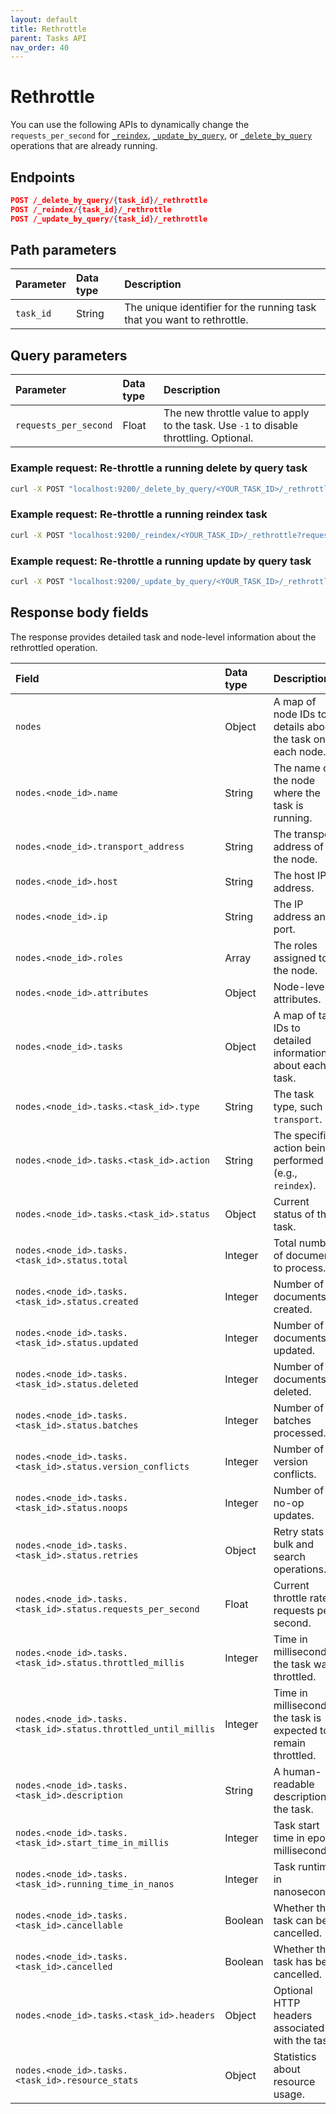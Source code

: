 ```yaml
---
layout: default
title: Rethrottle
parent: Tasks API
nav_order: 40
---
```


# Rethrottle

You can use the following APIs to dynamically change the `requests_per_second` for [`_reindex`]({{site.url}}{{site.baseurl}}/api-reference/document-apis/reindex/), [`_update_by_query`]({{site.url}}{{site.baseurl}}/api-reference/document-apis/update-by-query/), or [`_delete_by_query`]({{site.url}}{{site.baseurl}}/api-reference/document-apis/delete-by-query/) operations that are already running.

## Endpoints

```json
POST /_delete_by_query/{task_id}/_rethrottle
POST /_reindex/{task_id}/_rethrottle
POST /_update_by_query/{task_id}/_rethrottle
```

## Path parameters

Parameter | Data type | Description
:--- | :--- | :---
`task_id` | String | The unique identifier for the running task that you want to rethrottle.

## Query parameters

Parameter | Data type | Description
:--- | :--- | :---
`requests_per_second` | Float | The new throttle value to apply to the task. Use `-1` to disable throttling. Optional.

### Example request: Re-throttle a running delete by query task

```bash
curl -X POST "localhost:9200/_delete_by_query/<YOUR_TASK_ID>/_rethrottle?requests_per_second=10" -H 'Content-Type: application/json'
```

### Example request: Re-throttle a running reindex task

```bash
curl -X POST "localhost:9200/_reindex/<YOUR_TASK_ID>/_rethrottle?requests_per_second=20" -H 'Content-Type: application/json'
```

### Example request: Re-throttle a running update by query task

```bash
curl -X POST "localhost:9200/_update_by_query/<YOUR_TASK_ID>/_rethrottle?requests_per_second=5" -H 'Content-Type: application/json'
```

## Response body fields

The response provides detailed task and node-level information about the rethrottled operation.

| Field | Data type | Description |
| :--- | :--- | :--- |
| `nodes` | Object | A map of node IDs to details about the task on each node. |
| `nodes.<node_id>.name` | String | The name of the node where the task is running. |
| `nodes.<node_id>.transport_address` | String | The transport address of the node. |
| `nodes.<node_id>.host` | String | The host IP address. |
| `nodes.<node_id>.ip` | String | The IP address and port. |
| `nodes.<node_id>.roles` | Array | The roles assigned to the node. |
| `nodes.<node_id>.attributes` | Object | Node-level attributes. |
| `nodes.<node_id>.tasks` | Object | A map of task IDs to detailed information about each task. |
| `nodes.<node_id>.tasks.<task_id>.type` | String | The task type, such as `transport`. |
| `nodes.<node_id>.tasks.<task_id>.action` | String | The specific action being performed (e.g., `reindex`). |
| `nodes.<node_id>.tasks.<task_id>.status` | Object | Current status of the task. |
| `nodes.<node_id>.tasks.<task_id>.status.total` | Integer | Total number of documents to process. |
| `nodes.<node_id>.tasks.<task_id>.status.created` | Integer | Number of documents created. |
| `nodes.<node_id>.tasks.<task_id>.status.updated` | Integer | Number of documents updated. |
| `nodes.<node_id>.tasks.<task_id>.status.deleted` | Integer | Number of documents deleted. |
| `nodes.<node_id>.tasks.<task_id>.status.batches` | Integer | Number of batches processed. |
| `nodes.<node_id>.tasks.<task_id>.status.version_conflicts` | Integer | Number of version conflicts. |
| `nodes.<node_id>.tasks.<task_id>.status.noops` | Integer | Number of no-op updates. |
| `nodes.<node_id>.tasks.<task_id>.status.retries` | Object | Retry stats for bulk and search operations. |
| `nodes.<node_id>.tasks.<task_id>.status.requests_per_second` | Float | Current throttle rate in requests per second. |
| `nodes.<node_id>.tasks.<task_id>.status.throttled_millis` | Integer | Time in milliseconds the task was throttled. |
| `nodes.<node_id>.tasks.<task_id>.status.throttled_until_millis` | Integer | Time in milliseconds the task is expected to remain throttled. |
| `nodes.<node_id>.tasks.<task_id>.description` | String | A human-readable description of the task. |
| `nodes.<node_id>.tasks.<task_id>.start_time_in_millis` | Integer | Task start time in epoch milliseconds. |
| `nodes.<node_id>.tasks.<task_id>.running_time_in_nanos` | Integer | Task runtime in nanoseconds. |
| `nodes.<node_id>.tasks.<task_id>.cancellable` | Boolean | Whether the task can be cancelled. |
| `nodes.<node_id>.tasks.<task_id>.cancelled` | Boolean | Whether the task has been cancelled. |
| `nodes.<node_id>.tasks.<task_id>.headers` | Object | Optional HTTP headers associated with the task. |
| `nodes.<node_id>.tasks.<task_id>.resource_stats` | Object | Statistics about resource usage. |